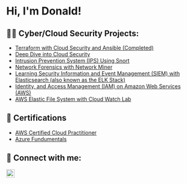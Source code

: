 <h1>Hi, I'm Donald! </h1>

<h2>👨‍💻 Cyber/Cloud Security Projects:</h2>

- [Terraform with Cloud Security and Ansible (Completed)](https://www.youtube.com/watch?v=jDTmHsGLl5g)
- [Deep Dive into Cloud Security](https://thecyberjorney.com/index.php/2022/06/06/deep-dive-into-aws-security/)
- [Intrusion Prevention System (IPS) Using Snort](https://thecyberjorney.com/index.php/2021/07/21/snort-lab-from-my-bootcamp/)
- [Network Forensics with Network Miner](https://thecyberjorney.com/index.php/2021/10/17/network-forensics-with-network-miner/)
- [Learning Security Information and Event Management (SIEM) with Elasticsearch (also known as the ELK Stack)](https://thecyberjorney.com/index.php/2021/11/15/elk-stack-siem/)
- [Identity, and Access Management (IAM) on Amazon Web Services (AWS)](https://thecyberjorney.com/index.php/2021/11/23/identity-and-access-management-iam-on-amazon-web-services-aws/)
- [AWS Elastic File System with Cloud Watch Lab](https://thecyberjorney.com/index.php/2021/12/12/aws-elastic-file-system-with-cloud-watch-lab/)

<h2> 📄 Certifications </h2>

- [AWS Certified Cloud Practitioner](https://www.credly.com/badges/a0e5a31f-6d80-4bfa-be1c-1350b631ab40?source=linked_in_profile)
- [Azure Fundumentals]( https://learn.microsoft.com/api/credentials/share/en-us/DonaldSHunterJr-2092/59A41A83D91B7C45?sharingId=B618022FAA6E8470)
  
<h2> 🤳 Connect with me:</h2>

[<img align="left" alt="DonaldHunter | LinkedIn" width="22px" src="https://cdn.jsdelivr.net/npm/simple-icons@v3/icons/linkedin.svg" />][linkedin]


[linkedin]: https://www.linkedin.com/in/donald-hunter-000b2394/






